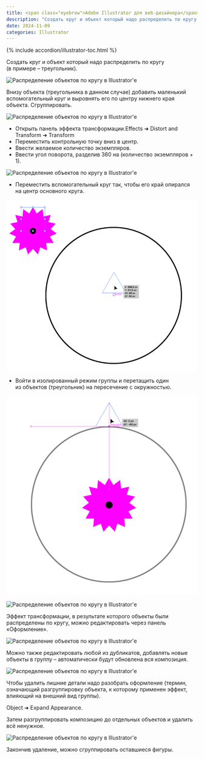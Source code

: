```yaml
---
title: <span class="eyebrow">Adobe Illustrator для веб-дизайнера</span> 9.12) Распределение объектов по кругу
description: "Создать круг и объект который надо распределить по кругу (в примере – треугольник)."
date: 2024-11-09
categories: Illustrator
---
```


{% include accordion/illustrator-toc.html %}

Создать круг и объект который надо распределить по кругу (в примере – треугольник).

![Распределение объектов по кругу в Illustrator'е](https://i.imgur.com/xfVxz6t.png)

Внизу объекта (треугольника в данном случае) добавить маленький вспомогательный круг и выровнять его по центру нижнего края объекта. Сгруппировать.

![Распределение объектов по кругу в Illustrator'е](https://i.imgur.com/bFIIX4l.png)

- Открыть панель эффекта трансформации.Effects ➜ Distort and Transform ➜ Transform
- Переместить контрольную точку вниз в центр.
- Ввести желаемое количество экземпляров.
- Ввести угол поворота, разделив 360 на (количество экземпляров + 1).

![Распределение объектов по кругу в Illustrator'е](https://i.imgur.com/PftLMa8.png)

- Переместить вспомогательный круг так, чтобы его край опирался на центр основного круга.

![Распределение объектов по кругу в Illustrator'е](/assets/img/blog/2024/11-10/illustartor-move-supporting-circle-in-main-circle.png)

- Войти в изолированный режим группы и перетащить один из объектов (треугольник) на пересечение с окружностью.

![Распределение объектов по кругу в Illustrator'е](/assets/img/blog/2024/11-10/illustartor-move-triangle-outside.png)

![Распределение объектов по кругу в Illustrator'е](https://i.imgur.com/x313A6x.png)

Эффект трансформации, в результате которого объекты были распределены по кругу, можно редактировать через панель &laquo;Оформление&raquo;.

![Распределение объектов по кругу в Illustrator'е](https://i.imgur.com/KLHDKhZ.png)

Можно также редактировать любой из дубликатов, добавлять новые объекты в группу – автоматически будут обновлена вся композиция.

![Распределение объектов по кругу в Illustrator'е](https://i.imgur.com/08sCt8Z.png)

Чтобы удалить лишние детали надо разобрать оформление (термин, означающий разгруппировку объекта, к которому применен эффект, влияющий на внешний вид группы).

Object ➜ Expand Appearance.

Затем разгруппировать композицию до отдельных объектов и удалить всё ненужное.

![Распределение объектов по кругу в Illustrator'е](https://i.imgur.com/xZoTSBT.png)

Закончив удаление, можно сгруппировать оставшиеся фигуры.
